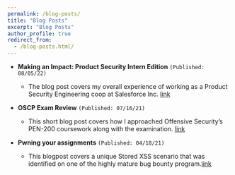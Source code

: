```yaml
---
permalink: /blog-posts/
title: "Blog Posts"
excerpt: "Blog Posts"
author_profile: true
redirect_from: 
  - /blog-posts.html/
---
```

* **Making an Impact: Product Security Intern Edition**
  `(Published: 08/05/22)`
  *  The blog post covers my overall experience of working as a Product Security Engineering coop at Salesforce Inc. [link](https://www.lipsum.com/feed/html)

* **OSCP Exam Review**
  `(Published: 07/16/21)`
  *  This short blog post covers how I approached Offensive Security’s PEN-200 coursework along with the examination. [link](https://98kartik-sharma.medium.com/pwk-oscp-pen-200-review-2021-b4237134d665)

* **Pwning your assignments**
  `(Published: 04/18/21)`
  *  This blogpost covers a unique Stored XSS scenario that was identified on one of the highly mature bug bounty program.[link](https://infosecwriteups.com/pwning-your-assignments-stored-xss-via-graphql-endpoint-6dd36c8a19d5)